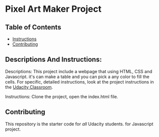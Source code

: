 # Pixel Art Maker Project

## Table of Contents

* [Instructions](#instructions)
* [Contributing](#contributing)

## Descriptions And Instructions: 

Descriptions:
This project include a webpage that using HTML, CSS and Javascript. it's can make a table and you can pick a any color to fill the cells. 
For specific, detailed instructions, look at the project instructions in the [Udacity Classroom](https://classroom.udacity.com/me).

Instructions:
Clone the project, open the index.html file.


## Contributing

This repository is the starter code for _all_ Udacity students. for Javascript project.
